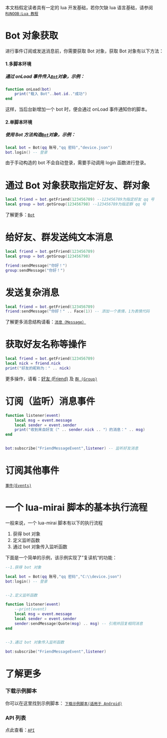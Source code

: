 本文档假定读者具有一定的 lua 开发基础，若你欠缺 lua 语言基础，请参阅[`RUNOOB:Lua 教程`](https://www.runoob.com/lua/lua-tutorial.html)

# Bot 对象获取

进行事件订阅或发送消息前，你需要获取 Bot 对象，获取 Bot 对象有以下方法：

#### 1.多脚本环境

##### 通过 onLoad 事件传入[`Bot`](/docs/bot.md)对象，示例：

``` lua
function onLoad(bot)
    print("载入 Bot"..bot.id.."成功")
end
```

这样，当后台新增加一个 bot 时，便会通过 onLoad 事件通知你的脚本。

#### 2.单脚本环境

##### 使用 Bot 方法构造[`Bot`](/docs/bot.md)对象，示例：

``` lua
local bot = Bot(qq 账号,"qq 密码","device.json")
bot.login() -- 登录
```

由于手动构造的 bot 不会自动登录，需要手动调用 login 函数进行登录。



# 通过 Bot 对象获取指定好友、群对象

``` lua
local friend = bot.getFriend(123456789) --123456789为指定好友 qq 号
local group = bot.getGroup(123456798) --123456789为指定群 qq 号
```

了解更多：[`Bot`](/docs/bot.md)

# 给好友、群发送纯文本消息

``` lua
local friend = bot.getFriend(123456789)
local group = bot.getGroup(123456798)

friend:sendMessage("你好！")
group:sendMessage("你好！")
```

# 发送复杂消息

``` lua
local friend = bot.getFriend(123456789)
friend:sendMessage("你好！" .. Face(1)) -- 添加一个表情，1为表情代码
```



了解更多消息结构请看：[`消息（Message）`](/docs/message.md)

# 获取好友名称等操作

``` lua
local friend = bot.getFriend(123456789)
local nick = friend.nick
print("好友的昵称为：" .. nick)
```

更多操作，请看：[好友 (Friend)](/docs/friend.md)  及 [`群 (Group)`](/docs/group.md)

# 订阅（监听）消息事件

```lua
function listener(event)
    local msg = event.message
    local sender = event.sender
    print("收到来自好友（" .. sender.nick .. "）的消息：" .. msg)
end


bot:subscribe("FriendMessageEvent",listener) -- 监听好友消息
```



# 订阅其他事件

[`事件(Events)`](/docs/events.md)



# 一个 lua-mirai 脚本的基本执行流程

一般来说，一个 lua-mirai 脚本有以下的执行流程

1. 获得 bot 对象
2. 定义监听函数
3. 通过 bot 对象传入监听函数

下面是一个简单的示例，该示例实现了”复读机“的功能：

```lua
--1.获得 bot 对象

local bot = Bot(qq 账号,"qq 密码","C:\\device.json")
bot:login() -- 登录


--2.定义监听函数

function listener(event)
    --print(event)
    local msg = event.message
    local sender = event.sender
    sender:sendMessage(Quote(msg) .. msg) -- 引用并回复相同消息
end


--3.通过 bot 对象传入监听函数

bot:subscribe("FriendMessageEvent",listener)
```

# 了解更多

### 下载示例脚本

你可以在这里找到示例脚本： [`下载示例脚本(适用于 Android)`](https://github.com/only52607/lua-/tree/master/demos)

### API 列表

点此查看：[`API`](/docs/apis.md)